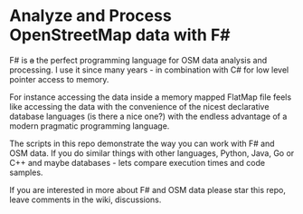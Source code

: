 # Analyze and Process OpenStreetMap data with F#

F# is ~~a~~ the perfect programming language for OSM data analysis and processing. I use it since many years - in combination with C# for low level pointer access to memory.

For instance accessing the data inside a memory mapped FlatMap file feels like accessing the data with the convenience of the nicest declarative database languages (is there a nice one?) with the endless advantage of a modern pragmatic programming language.

The scripts in this repo demonstrate the way you can work with F# and OSM data. If you do similar things with other languages, Python, Java, Go or C++ and maybe databases - lets compare execution times and code samples.

If you are interested in more about F# and OSM data please star this repo, leave comments in the wiki, discussions.